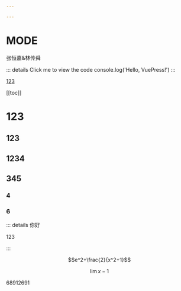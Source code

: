 ```yaml
---

---
```


# MODE

<MyViews>张恒嘉&林传舜</MyViews> 

::: details Click me to view the code
console.log('Hello, VuePress!')
:::





[123](https://buyaobishige.gitee.io/resources/cet4.mp3)

[[toc]]

# 123
## 123
## 1234
## 345
### 4
### 6


::: details 你好

123

:::

$$e^2+\frac{2}{x^2+1}$$

$$\lim{x-1}$$




<MyValine/>

68912691



